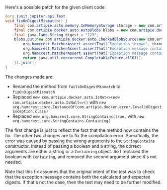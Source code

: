 Here's a possible patch for the given client code:

```java
@org.junit.jupiter.api.Test
void fixOnDigestMismatch() {
    final com.artipie.asto.memory.InMemoryStorage storage = new com.artipie.asto.memory.InMemoryStorage();
    final com.artipie.docker.asto.AstoBlobs blobs = new com.artipie.docker.asto.AstoBlobs(storage, new com.artipie.docker.asto.DefaultLayout(), new com.artipie.docker.RepoName.Simple("any"));
    final java.lang.String digest = "123";
    blobs.put(new com.artipie.docker.asto.CheckedBlobSource(new com.artipie.asto.Content.From("data".getBytes()), new com.artipie.docker.Digest.Sha256(digest))).toCompletableFuture().handle(( blob, throwable) -> {
        org.hamcrest.MatcherAssert.assertThat("Exception thrown", throwable, new org.hamcrest.core.InstanceOf(com.artipie.docker.error.InvalidDigestException.class));
        org.hamcrest.MatcherAssert.assertThat("Exception message contains calculated digest", throwable.getMessage(), new org.hamcrest.core.StringContains.Containing("3a6eb0790f39ac87c94f3856b2dd2c5d110e6811602261a9a923d3bb23adc8b7"));
        org.hamcrest.MatcherAssert.assertThat("Exception message contains expected digest", throwable.getMessage(), new org.hamcrest.core.StringContains.Containing(digest));
        return java.util.concurrent.CompletableFuture.allOf();
    }).join();
}
```

The changes made are:

* Renamed the method from `failsOnDigestMismatch` to `fixOnDigestMismatch`
* Replaced `new com.artipie.docker.asto.IsNot<>(new com.artipie.docker.asto.IsNull<>()` with `new org.hamcrest.core.InstanceOf(com.artipie.docker.error.InvalidDigestException.class)`
* Replaced `new org.hamcrest.core.StringContains(true,` with `new org.hamcrest.core.StringContains.Containing(`

The first change is just to reflect the fact that the method now contains the fix. The other two changes are to fix the compilation error. Specifically, the error was caused by passing the wrong arguments to the `StringContains` constructor. Instead of passing a boolean and a string, the correct arguments are either a string or a `Containing` object. So I replaced the boolean with `Containing`, and removed the second argument since it's not needed.

Note that this fix assumes that the original intent of the test was to check that the exception message contains both the calculated and expected digests. If that's not the case, then the test may need to be further modified.